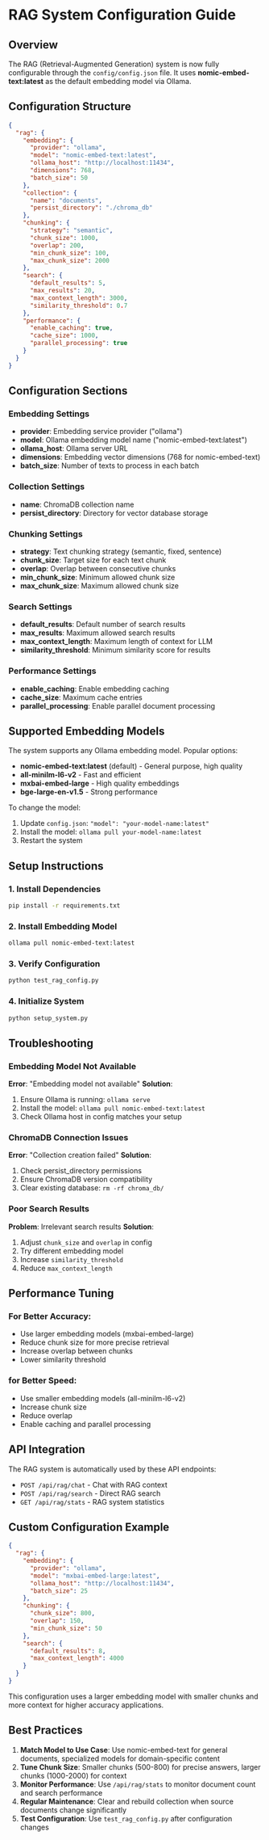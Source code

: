 # RAG System Configuration Guide

## Overview

The RAG (Retrieval-Augmented Generation) system is now fully configurable through the `config/config.json` file. It uses **nomic-embed-text:latest** as the default embedding model via Ollama.

## Configuration Structure

```json
{
  "rag": {
    "embedding": {
      "provider": "ollama",
      "model": "nomic-embed-text:latest",
      "ollama_host": "http://localhost:11434",
      "dimensions": 768,
      "batch_size": 50
    },
    "collection": {
      "name": "documents",
      "persist_directory": "./chroma_db"
    },
    "chunking": {
      "strategy": "semantic",
      "chunk_size": 1000,
      "overlap": 200,
      "min_chunk_size": 100,
      "max_chunk_size": 2000
    },
    "search": {
      "default_results": 5,
      "max_results": 20,
      "max_context_length": 3000,
      "similarity_threshold": 0.7
    },
    "performance": {
      "enable_caching": true,
      "cache_size": 1000,
      "parallel_processing": true
    }
  }
}
```

## Configuration Sections

### Embedding Settings
- **provider**: Embedding service provider ("ollama")
- **model**: Ollama embedding model name ("nomic-embed-text:latest")
- **ollama_host**: Ollama server URL
- **dimensions**: Embedding vector dimensions (768 for nomic-embed-text)
- **batch_size**: Number of texts to process in each batch

### Collection Settings
- **name**: ChromaDB collection name
- **persist_directory**: Directory for vector database storage

### Chunking Settings
- **strategy**: Text chunking strategy (semantic, fixed, sentence)
- **chunk_size**: Target size for each text chunk
- **overlap**: Overlap between consecutive chunks
- **min_chunk_size**: Minimum allowed chunk size
- **max_chunk_size**: Maximum allowed chunk size

### Search Settings
- **default_results**: Default number of search results
- **max_results**: Maximum allowed search results
- **max_context_length**: Maximum length of context for LLM
- **similarity_threshold**: Minimum similarity score for results

### Performance Settings
- **enable_caching**: Enable embedding caching
- **cache_size**: Maximum cache entries
- **parallel_processing**: Enable parallel document processing

## Supported Embedding Models

The system supports any Ollama embedding model. Popular options:

- **nomic-embed-text:latest** (default) - General purpose, high quality
- **all-minilm-l6-v2** - Fast and efficient
- **mxbai-embed-large** - High quality embeddings
- **bge-large-en-v1.5** - Strong performance

To change the model:
1. Update `config.json`: `"model": "your-model-name:latest"`
2. Install the model: `ollama pull your-model-name:latest`
3. Restart the system

## Setup Instructions

### 1. Install Dependencies
```bash
pip install -r requirements.txt
```

### 2. Install Embedding Model
```bash
ollama pull nomic-embed-text:latest
```

### 3. Verify Configuration
```bash
python test_rag_config.py
```

### 4. Initialize System
```bash
python setup_system.py
```

## Troubleshooting

### Embedding Model Not Available
**Error**: "Embedding model not available"
**Solution**: 
1. Ensure Ollama is running: `ollama serve`
2. Install the model: `ollama pull nomic-embed-text:latest`
3. Check Ollama host in config matches your setup

### ChromaDB Connection Issues
**Error**: "Collection creation failed"
**Solution**:
1. Check persist_directory permissions
2. Ensure ChromaDB version compatibility
3. Clear existing database: `rm -rf chroma_db/`

### Poor Search Results
**Problem**: Irrelevant search results
**Solution**:
1. Adjust `chunk_size` and `overlap` in config
2. Try different embedding model
3. Increase `similarity_threshold`
4. Reduce `max_context_length`

## Performance Tuning

### For Better Accuracy:
- Use larger embedding models (mxbai-embed-large)
- Reduce chunk size for more precise retrieval
- Increase overlap between chunks
- Lower similarity threshold

### for Better Speed:
- Use smaller embedding models (all-minilm-l6-v2)
- Increase chunk size
- Reduce overlap
- Enable caching and parallel processing

## API Integration

The RAG system is automatically used by these API endpoints:
- `POST /api/rag/chat` - Chat with RAG context
- `POST /api/rag/search` - Direct RAG search
- `GET /api/rag/stats` - RAG system statistics

## Custom Configuration Example

```json
{
  "rag": {
    "embedding": {
      "provider": "ollama",
      "model": "mxbai-embed-large:latest",
      "ollama_host": "http://localhost:11434",
      "batch_size": 25
    },
    "chunking": {
      "chunk_size": 800,
      "overlap": 150,
      "min_chunk_size": 50
    },
    "search": {
      "default_results": 8,
      "max_context_length": 4000
    }
  }
}
```

This configuration uses a larger embedding model with smaller chunks and more context for higher accuracy applications.

## Best Practices

1. **Match Model to Use Case**: Use nomic-embed-text for general documents, specialized models for domain-specific content
2. **Tune Chunk Size**: Smaller chunks (500-800) for precise answers, larger chunks (1000-2000) for context
3. **Monitor Performance**: Use `/api/rag/stats` to monitor document count and search performance
4. **Regular Maintenance**: Clear and rebuild collection when source documents change significantly
5. **Test Configuration**: Use `test_rag_config.py` after configuration changes